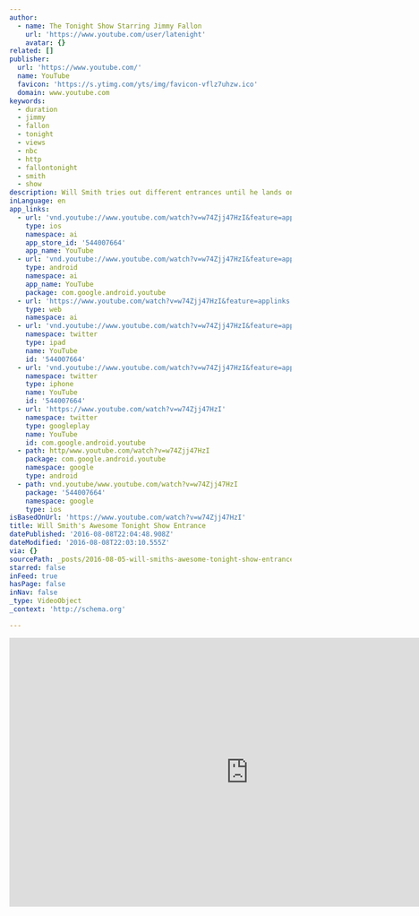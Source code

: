 ```yaml
---
author:
  - name: The Tonight Show Starring Jimmy Fallon
    url: 'https://www.youtube.com/user/latenight'
    avatar: {}
related: []
publisher:
  url: 'https://www.youtube.com/'
  name: YouTube
  favicon: 'https://s.ytimg.com/yts/img/favicon-vflz7uhzw.ico'
  domain: www.youtube.com
keywords:
  - duration
  - jimmy
  - fallon
  - tonight
  - views
  - nbc
  - http
  - fallontonight
  - smith
  - show
description: Will Smith tries out different entrances until he lands on the perfect one.
inLanguage: en
app_links:
  - url: 'vnd.youtube://www.youtube.com/watch?v=w74Zjj47HzI&feature=applinks'
    type: ios
    namespace: ai
    app_store_id: '544007664'
    app_name: YouTube
  - url: 'vnd.youtube://www.youtube.com/watch?v=w74Zjj47HzI&feature=applinks'
    type: android
    namespace: ai
    app_name: YouTube
    package: com.google.android.youtube
  - url: 'https://www.youtube.com/watch?v=w74Zjj47HzI&feature=applinks'
    type: web
    namespace: ai
  - url: 'vnd.youtube://www.youtube.com/watch?v=w74Zjj47HzI&feature=applinks'
    namespace: twitter
    type: ipad
    name: YouTube
    id: '544007664'
  - url: 'vnd.youtube://www.youtube.com/watch?v=w74Zjj47HzI&feature=applinks'
    namespace: twitter
    type: iphone
    name: YouTube
    id: '544007664'
  - url: 'https://www.youtube.com/watch?v=w74Zjj47HzI'
    namespace: twitter
    type: googleplay
    name: YouTube
    id: com.google.android.youtube
  - path: http/www.youtube.com/watch?v=w74Zjj47HzI
    package: com.google.android.youtube
    namespace: google
    type: android
  - path: vnd.youtube/www.youtube.com/watch?v=w74Zjj47HzI
    package: '544007664'
    namespace: google
    type: ios
isBasedOnUrl: 'https://www.youtube.com/watch?v=w74Zjj47HzI'
title: Will Smith's Awesome Tonight Show Entrance
datePublished: '2016-08-08T22:04:48.908Z'
dateModified: '2016-08-08T22:03:10.555Z'
via: {}
sourcePath: _posts/2016-08-05-will-smiths-awesome-tonight-show-entrance.md
starred: false
inFeed: true
hasPage: false
inNav: false
_type: VideoObject
_context: 'http://schema.org'

---
```

<iframe src="https://cdn.embedly.com/widgets/media.html?src=https%3A%2F%2Fwww.youtube.com%2Fembed%2Fw74Zjj47HzI%3Ffeature%3Doembed&amp;url=http%3A%2F%2Fwww.youtube.com%2Fwatch%3Fv%3Dw74Zjj47HzI&amp;image=https%3A%2F%2Fi.ytimg.com%2Fvi%2Fw74Zjj47HzI%2Fhqdefault.jpg&amp;key=b7d04c9b404c499eba89ee7072e1c4f7&amp;type=text%2Fhtml&amp;schema=youtube" width="854" height="480" scrolling="no" frameborder="0" allowfullscreen="" style=""></iframe>